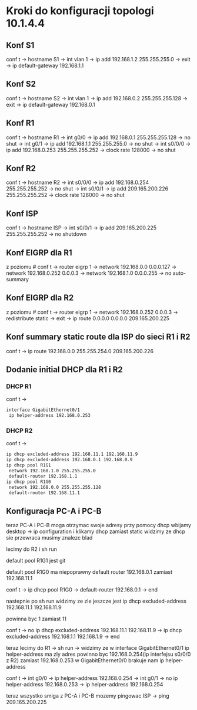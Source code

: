# Kroki do konfiguracji topologi 10.1.4.4

## Konf S1

conf t -> hostname S1 -> int vlan 1 -> ip add 192.168.1.2 255.255.255.0 -> exit -> ip default-gateway 192.168.1.1

## Konf S2

conf t -> hostname S2 -> int vlan 1 -> ip add 192.168.0.2 255.255.255.128 -> exit -> ip default-gateway 192.168.0.1

## Konf R1

conf t -> hostname R1 -> int g0/0 -> ip add 192.168.0.1 255.255.255.128 -> no shut -> int g0/1 -> ip add 192.168.1.1 255.255.255.0 -> no shut -> int s0/0/0 -> ip add 192.168.0.253 255.255.255.252 -> clock rate 128000 -> no shut

## Konf R2

conf t -> hostname R2 -> int s0/0/0 -> ip add 192.168.0.254 255.255.255.252 -> no shut -> int s0/0/1 -> ip add 209.165.200.226 255.255.255.252 -> clock rate 128000 -> no shut

## Konf ISP

conf t -> hostname ISP -> int s0/0/1 -> ip add 209.165.200.225 255.255.255.252 -> no shutdown

## Konf EIGRP dla R1

z poziomu #
conf t -> router eigrp 1 -> network 192.168.0.0 0.0.0.127 -> network 192.168.0.252 0.0.0.3 -> network 192.168.1.0 0.0.0.255 -> no auto-summary

## Konf EIGRP dla R2

z poziomu #
conf t -> router eigrp 1 -> network 192.168.0.252 0.0.0.3 -> redistribute static -> exit -> ip route 0.0.0.0 0.0.0.0 209.165.200.225

## Konf summary static route dla ISP do sieci R1 i R2

conf t -> ip route 192.168.0.0 255.255.254.0 209.165.200.226

## Dodanie initial DHCP dla R1 i R2

### DHCP R1

conf t ->

```txt
interface GigabitEthernet0/1
 ip helper-address 192.168.0.253
```

### DHCP R2

conf t ->

```txt
ip dhcp excluded-address 192.168.11.1 192.168.11.9
ip dhcp excluded-address 192.168.0.1 192.168.0.9
ip dhcp pool R1G1
 network 192.168.1.0 255.255.255.0
 default-router 192.168.1.1
ip dhcp pool R1G0
 network 192.168.0.0 255.255.255.128
 default-router 192.168.11.1
```

## Konfiguracja PC-A i PC-B

teraz PC-A i PC-B moga otrzymac swoje adresy przy pomocy dhcp
wbijamy desktop -> ip configuration i klikamy dhcp zamiast static
widzimy ze dhcp sie przewraca musimy znalezc blad

lecimy do R2 i sh run

default pool R1G1 jest git

default pool R1G0 ma niepoprawny default router 192.168.0.1 zamiast 192.168.11.1

conf t -> ip dhcp pool R1G0 -> default-router 192.168.0.1 -> end

nastepnie po sh run widzimy ze zle jeszcze jest ip dhcp excluded-address 192.168.11.1 192.168.11.9

powinna byc 1 zamiast 11

conf t -> no ip dhcp excluded-address 192.168.11.1 192.168.11.9 -> ip dhcp excluded-address 192.168.1.1 192.168.1.9 -> end

teraz lecimy do R1 -> sh run -> widzimy ze w interface GigabitEthernet0/1 ip helper-address ma zly adres powinno byc 192.168.0.254(ip interfejsu s0/0/0 z R2) zamiast 192.168.0.253
w GigabitEthernet0/0 brakuje nam ip helper-address

conf t -> int g0/0 -> ip helper-address 192.168.0.254 -> int g0/1 -> no ip helper-address 192.168.0.253 -> ip helper-address 192.168.0.254

teraz wszystko smiga
z PC-A i PC-B mozemy pingowac ISP -> ping 209.165.200.225
